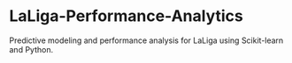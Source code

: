 # LaLiga-Performance-Analytics
Predictive modeling and performance analysis for LaLiga using Scikit-learn and Python.
